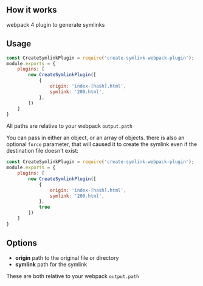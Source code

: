## How it works

webpack 4 plugin to generate symlinks

## Usage

```js
const CreateSymlinkPlugin = require('create-symlink-webpack-plugin');
module.exports = {
    plugins: [
        new CreateSymlinkPlugin([
            {
                origin: 'index-[hash].html',
                symlink: '200.html',
            },
        ])
    ]
}
```

All paths are relative to your webpack `output.path`

You can pass in either an object, or an array of objects. there is also an optional `force` parameter, that will caused it to create the symlink even if the destination file doesn't exist:

```js
const CreateSymlinkPlugin = require('create-symlink-webpack-plugin');
module.exports = {
    plugins: [
        new CreateSymlinkPlugin([
            {
                origin: 'index-[hash].html',
                symlink: '200.html',
            },
            true
        ])
    ]
}
```

## Options

* **origin** path to the original file or directory
* **symlink** path for the symlink

These are both relative to your webpack `output.path`
